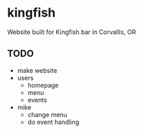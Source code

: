 # kingfish
Website built for Kingfish bar in Corvallis, OR

TODO
----

- make website	
 - users
   - homepage
   - menu
   - events
 - mike
   - change menu
   - do event handling

